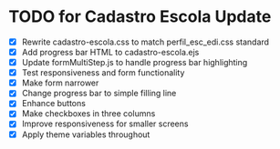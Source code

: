 # TODO for Cadastro Escola Update

- [x] Rewrite cadastro-escola.css to match perfil_esc_edi.css standard
- [x] Add progress bar HTML to cadastro-escola.ejs
- [x] Update formMultiStep.js to handle progress bar highlighting
- [x] Test responsiveness and form functionality
- [x] Make form narrower
- [x] Change progress bar to simple filling line
- [x] Enhance buttons
- [x] Make checkboxes in three columns
- [x] Improve responsiveness for smaller screens
- [x] Apply theme variables throughout
